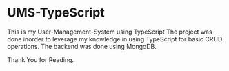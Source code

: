 # UMS-TypeScript
This is my User-Management-System using TypeScript 
The project was done inorder to leverage my knowledge in using TypeScript for basic CRUD operations.
The backend was done using MongoDB.



Thank You for Reading.

